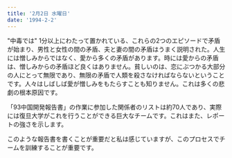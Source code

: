 ```yaml
---
title: '2月2日 水曜日'
date: '1994-2-2'
---
```

"中毒では" 1分以上にわたって置かれている、これらの2つのエピソードで矛盾が始まり、男性と女性の間の矛盾、夫と妻の間の矛盾はうまく説明された。人生には憎しみからではなく、愛から多くの矛盾があります。時には愛からの矛盾は、憎しみからの矛盾ほど良くはありません。貧しいのは、恋にぶつかる大部分の人にとって無限であり、無限の矛盾で人類を殺さなければならないということです。人々はしばしば愛が憎しみをもたらすことも知りません。これは多くの悲劇の根本原因です。

「93中国開発報告書」の作業に参加した関係者のリストは約70人であり、実際には復旦大学がこれを行うことができる巨大なチームです。これはまた、レポートの強さを示します。

このような報告書を書くことが重要だと私は感じていますが、このプロセスでチームを訓練することが重要です。